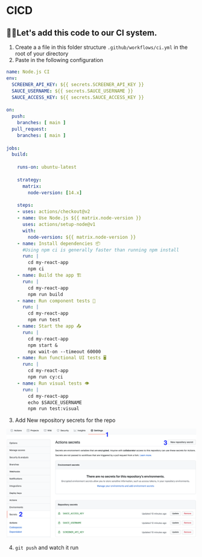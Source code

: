 # CICD

## 🏋️‍♀️Let's add this code to our CI system.

1. Create a a file in this folder structure `.github/workflows/ci.yml` in the root of your directory
2. Paste in the following configuration

```yml
name: Node.js CI
env:
  SCREENER_API_KEY: ${{ secrets.SCREENER_API_KEY }}
  SAUCE_USERNAME: ${{ secrets.SAUCE_USERNAME }}
  SAUCE_ACCESS_KEY: ${{ secrets.SAUCE_ACCESS_KEY }}

on:
  push:
    branches: [ main ]
  pull_request:
    branches: [ main ]

jobs:
  build:

    runs-on: ubuntu-latest

    strategy:
      matrix:
        node-version: [14.x]

    steps:
    - uses: actions/checkout@v2
    - name: Use Node.js ${{ matrix.node-version }}
      uses: actions/setup-node@v1
      with:
        node-version: ${{ matrix.node-version }}
    - name: Install dependencies 📦
      #Using npm ci is generally faster than running npm install
      run: |
        cd my-react-app
        npm ci
    - name: Build the app 🏗
      run: |
        cd my-react-app
        npm run build
    - name: Run component tests 🔸
      run: |
        cd my-react-app
        npm run test
    - name: Start the app 📤
      run: |
        cd my-react-app
        npm start &
        npx wait-on --timeout 60000
    - name: Run functional UI tests 🖥
      run: |
        cd my-react-app 
        npm run cy:ci
    - name: Run visual tests 👁
      run: |
        cd my-react-app
        echo $SAUCE_USERNAME
        npm run test:visual
```
3. Add New repository secrets for the repo

![adding secrets](../../graphics/secrets.png)

4. `git push` and watch it run